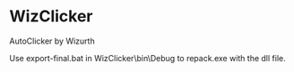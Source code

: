 # WizClicker
 AutoClicker by Wizurth
 
Use export-final.bat in WizClicker\bin\Debug to repack.exe with the dll file.
